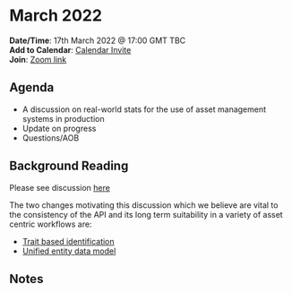# March 2022

**Date/Time**: 17th March 2022 @ 17:00 GMT TBC <br>
**Add to Calendar**: [Calendar Invite](https://calendar.google.com/event?action=TEMPLATE&tmeid=N2cxZmpvaDl0aXE4NGluajJ0dnFqOWdjbTJfMjAyMjAyMTBUMTcwMDAwWiBjX28wMG9ka3FlbzJnY3Zua2dmMGg3bjUzdjBvQGc&tmsrc=c_o00odkqeo2gcvnkgf0h7n53v0o%40group.calendar.google.com&scp=ALL) <br>
**Join**: [Zoom link](https://thefoundry.zoom.us/j/97582912679)

## Agenda

* A discussion on real-world stats for the use of asset management systems in production
* Update on progress
* Questions/AOB

## Background Reading

Please see discussion [here](https://github.com/TheFoundryVisionmongers/OpenAssetIO/discussions/259)

The two changes motivating this discussion which we believe are vital to the consistency of the API and its long term suitability in a variety of asset centric workflows are:

* [Trait based identification](https://github.com/TheFoundryVisionmongers/OpenAssetIO/pull/238)
* [Unified entity data model](https://github.com/TheFoundryVisionmongers/OpenAssetIO/pull/253)

## Notes


